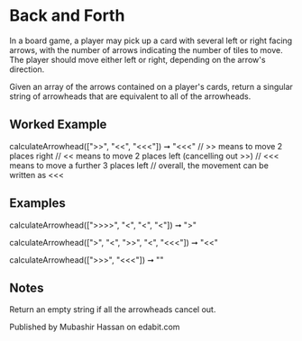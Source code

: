 # Back and Forth

In a board game, a player may pick up a card with several left or right facing arrows, with the number of arrows indicating the number of tiles to move. The player should move either left or right, depending on the arrow's direction.

Given an array of the arrows contained on a player's cards, return a singular string of arrowheads that are equivalent to all of the arrowheads.

## Worked Example

calculateArrowhead([">>", "<<", "<<<"]) ➞ "<<<"
// >> means to move 2 places right
// << means to move 2 places left (cancelling out >>)
// <<< means to move a further 3 places left
// overall, the movement can be written as <<<

## Examples

calculateArrowhead([">>>>", "<", "<", "<"]) ➞ ">"

calculateArrowhead([">", "<", ">>", "<", "<<<"]) ➞ "<<"

calculateArrowhead([">>>", "<<<"]) ➞ ""

## Notes

Return an empty string if all the arrowheads cancel out.

Published by Mubashir Hassan on edabit.com
